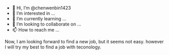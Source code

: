 - 👋 Hi, I’m @chenwenbin1423
- 👀 I’m interested in ...
- 🌱 I’m currently learning ...
- 💞️ I’m looking to collaborate on ...
- 📫 How to reach me ...

<!---
chenwenbin1423/chenwenbin1423 is a ✨ special ✨ repository because its `README.md` (this file) appears on your GitHub profile.
You can click the Preview link to take a look at your changes.
--->
Now, I am looking forward to find a new job, but it seems not easy. however I will try my best to find a job with teconology.
